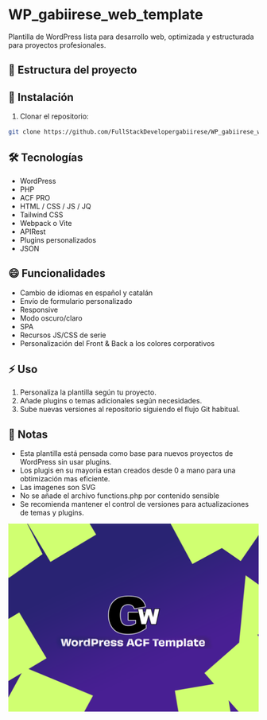 # WP_gabiirese_web_template

Plantilla de WordPress lista para desarrollo web, optimizada y estructurada para proyectos profesionales.

## 📂 Estructura del proyecto


## 🚀 Instalación

1. Clonar el repositorio:
```bash
git clone https://github.com/FullStackDevelopergabiirese/WP_gabiirese_web_template.git
```



## 🛠️ Tecnologías

- WordPress 
- PHP
- ACF PRO
- HTML / CSS / JS / JQ
- Tailwind CSS
- Webpack o Vite
- APIRest
- Plugins personalizados
- JSON

## 😄 Funcionalidades

- Cambio de idiomas en español y catalán
- Envío de formulario personalizado
- Responsive
- Modo oscuro/claro
- SPA
- Recursos JS/CSS de serie
- Personalización del Front & Back a los colores corporativos

## ⚡ Uso

1. Personaliza la plantilla según tu proyecto.
2. Añade plugins o temas adicionales según necesidades.
3. Sube nuevas versiones al repositorio siguiendo el flujo Git habitual.

## 📌 Notas

- Esta plantilla está pensada como base para nuevos proyectos de WordPress sin usar plugins.
- Los plugis en su mayoria estan creados desde 0 a mano para una obtimización mas eficiente.
- Las imagenes son SVG
- No se añade el archivo functions.php por contenido sensible
- Se recomienda mantener el control de versiones para actualizaciones de temas y plugins.


![Captura del tema](https://raw.githubusercontent.com/FullStackDevelopergabiirese/WP_gabiirese_web_template/main/wp-content/themes/exitus/screenshot.png)
